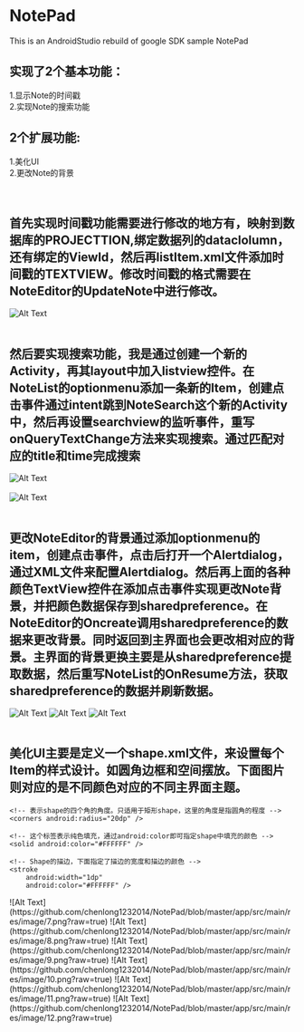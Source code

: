 # NotePad
This is an AndroidStudio rebuild of google SDK sample NotePad<br>
## 实现了2个基本功能：<br>
1.显示Note的时间戳<br>
2.实现Note的搜索功能<br>
## 2个扩展功能:<br>
1.美化UI<br>
2.更改Note的背景<br>
<br>
<br>
## 首先实现时间戳功能需要进行修改的地方有，映射到数据库的PROJECTTION,绑定数据列的dataclolumn，还有绑定的ViewId，然后再listItem.xml文件添加时间戳的TEXTVIEW。修改时间戳的格式需要在NoteEditor的UpdateNote中进行修改。<br>
![Alt Text](https://github.com/chenlong1232014/NotePad/blob/master/app/src/main/res/image/1.png?raw=true)
<br>
<br>
## 然后要实现搜索功能，我是通过创建一个新的Activity，再其layout中加入listview控件。在NoteList的optionmenu添加一条新的Item，创建点击事件通过intent跳到NoteSearch这个新的Activity中，然后再设置searchview的监听事件，重写onQueryTextChange方法来实现搜索。通过匹配对应的title和time完成搜索<br>
![Alt Text](https://github.com/chenlong1232014/NotePad/blob/master/app/src/main/res/image/2.png?raw=true)
<br>
<br>
![Alt Text](https://github.com/chenlong1232014/NotePad/blob/master/app/src/main/res/image/3.png?raw=true)
<br>
<br>
## 更改NoteEditor的背景通过添加optionmenu的item，创建点击事件，点击后打开一个Alertdialog，通过XML文件来配置Alertdialog。然后再上面的各种颜色TextView控件在添加点击事件实现更改Note背景，并把颜色数据保存到sharedpreference。在NoteEditor的Oncreate调用sharedpreference的数据来更改背景。同时返回到主界面也会更改相对应的背景。主界面的背景更换主要是从sharedpreference提取数据，然后重写NoteList的OnResume方法，获取sharedpreference的数据并刷新数据。<br>
![Alt Text](https://github.com/chenlong1232014/NotePad/blob/master/app/src/main/res/image/4.png?raw=true)
![Alt Text](https://github.com/chenlong1232014/NotePad/blob/master/app/src/main/res/image/5.png?raw=true)
![Alt Text](https://github.com/chenlong1232014/NotePad/blob/master/app/src/main/res/image/6.png?raw=true)
<br>
<br>

## 美化UI主要是定义一个shape.xml文件，来设置每个Item的样式设计。如圆角边框和空间摆放。下面图片则对应的是不同颜色对应的不同主界面主题。
<?xml version="1.0" encoding="utf-8"?>
<shape xmlns:android="http://schemas.android.com/apk/res/android"
    android:shape="rectangle" >

    <!-- 表示shape的四个角的角度。只适用于矩形shape，这里的角度是指圆角的程度 -->
    <corners android:radius="20dp" />

    <!-- 这个标签表示纯色填充，通过android:color即可指定shape中填充的颜色 -->
    <solid android:color="#FFFFFF" />

    <!-- Shape的描边，下面指定了描边的宽度和描边的颜色 -->
    <stroke
        android:width="1dp"
        android:color="#FFFFFF" />
</shape>
![Alt Text](https://github.com/chenlong1232014/NotePad/blob/master/app/src/main/res/image/7.png?raw=true)
![Alt Text](https://github.com/chenlong1232014/NotePad/blob/master/app/src/main/res/image/8.png?raw=true)
![Alt Text](https://github.com/chenlong1232014/NotePad/blob/master/app/src/main/res/image/9.png?raw=true)
![Alt Text](https://github.com/chenlong1232014/NotePad/blob/master/app/src/main/res/image/10.png?raw=true)
![Alt Text](https://github.com/chenlong1232014/NotePad/blob/master/app/src/main/res/image/11.png?raw=true)
![Alt Text](https://github.com/chenlong1232014/NotePad/blob/master/app/src/main/res/image/12.png?raw=true)






